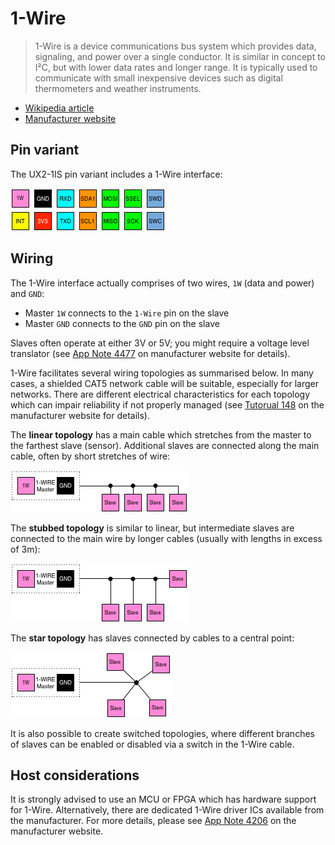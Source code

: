 # 1-Wire

> 1-Wire is a device communications bus system which provides data, signaling, and power over a single conductor. It is similar in concept to I²C, but with lower data rates and longer range. It is typically used to communicate with small inexpensive devices such as digital thermometers and weather instruments.

* [Wikipedia article](https://www.wikiwand.com/en/1-Wire)
* [Manufacturer website](https://www.maximintegrated.com/en/products/digital/one-wire.html)

## Pin variant

The UX2-1IS pin variant includes a 1-Wire interface:

![UX2-1IS](../../img/ux2-1is.png)

## Wiring

The 1-Wire interface actually comprises of two wires, `1W` (data and power) and `GND`:

* Master `1W` connects to the `1-Wire` pin on the slave
* Master `GND` connects to the `GND` pin on the slave

Slaves often operate at either 3V or 5V; you might require a voltage level translator (see [App Note 4477](https://www.maximintegrated.com/en/an4477) on manufacturer website for details).

1-Wire facilitates several wiring topologies as summarised below. In many cases, a shielded CAT5 network cable will be suitable, especially for larger networks. There are different electrical characteristics for each topology which can impair reliability if not properly managed (see [Tutorual 148](https://www.maximintegrated.com/en/app-notes/index.mvp/id/148) on the manufacturer website for details).

The **linear topology** has a main cable which stretches from the master to the farthest slave (sensor). Additional slaves are connected along the main cable, often by short stretches of wire:

![1w-linear](./1w-linear.png)

The **stubbed topology** is similar to linear, but intermediate slaves are connected to the main wire by longer cables (usually with lengths in excess of 3m):

![1w-stubbed](./1w-stubbed.png)

The **star topology** has slaves connected by cables to a central point:

![1w-star](./1w-star.png)

It is also possible to create switched topologies, where different branches of slaves can be enabled or disabled via a switch in the 1-Wire cable.

## Host considerations

It is strongly advised to use an MCU or FPGA which has hardware support for 1-Wire. Alternatively, there are dedicated 1-Wire driver ICs available from the manufacturer. For more details, please see [App Note 4206](https://www.maximintegrated.com/en/an4206) on the manufacturer website.
